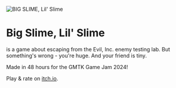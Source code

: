 ![BIG SLIME, Lil' Slime](https://cloud-owvt0282n-hack-club-bot.vercel.app/0cover.png)

# Big Slime, Lil' Slime

is a game about escaping from the Evil, Inc. enemy testing lab. But something's wrong - you're huge. And your friend is tiny.

Made in 48 hours for the GMTK Game Jam 2024!

Play & rate on [itch.io](https://itch.io/jam/gmtk-2024/rate/2910796).

